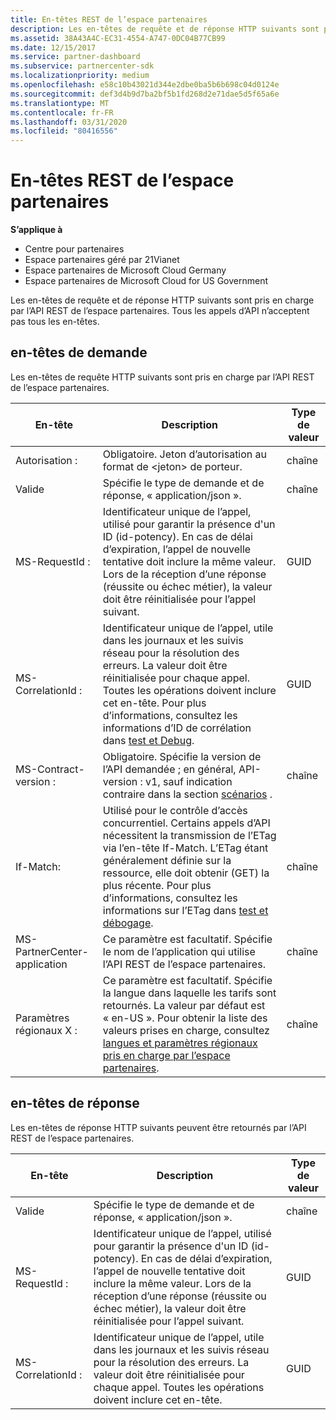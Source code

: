 ```yaml
---
title: En-têtes REST de l’espace partenaires
description: Les en-têtes de requête et de réponse HTTP suivants sont pris en charge par l’API REST de l’espace partenaires.
ms.assetid: 38A43A4C-EC31-4554-A747-0DC04B77CB99
ms.date: 12/15/2017
ms.service: partner-dashboard
ms.subservice: partnercenter-sdk
ms.localizationpriority: medium
ms.openlocfilehash: e58c10b43021d344e2dbe0ba5b6b698c04d0124e
ms.sourcegitcommit: def3d4b9d7ba2bf5b1fd268d2e71dae5d5f65a6e
ms.translationtype: MT
ms.contentlocale: fr-FR
ms.lasthandoff: 03/31/2020
ms.locfileid: "80416556"
---
```

# <a name="partner-center-rest-headers"></a>En-têtes REST de l’espace partenaires


**S’applique à**

- Centre pour partenaires
- Espace partenaires géré par 21Vianet
- Espace partenaires de Microsoft Cloud Germany
- Espace partenaires de Microsoft Cloud for US Government

Les en-têtes de requête et de réponse HTTP suivants sont pris en charge par l’API REST de l’espace partenaires. Tous les appels d’API n’acceptent pas tous les en-têtes.

## <a name="span-idrequest_headersspan-idrequest_headersspan-idrequest_headersrequest-headers"></a><span id="Request_headers"/><span id="request_headers"/><span id="REQUEST_HEADERS"/>en-têtes de demande


Les en-têtes de requête HTTP suivants sont pris en charge par l’API REST de l’espace partenaires.

| En-tête                       | Description                                                                                                                                                                                                                                                                            | Type de valeur |
|------------------------------|----------------------------------------------------------------------------------------------------------------------------------------------------------------------------------------------------------------------------------------------------------------------------------------|------------|
| Autorisation :               | Obligatoire. Jeton d’autorisation au format de &lt;jeton&gt; de porteur.                                                                                                                                                                                                                    | chaîne     |
| Valide                      | Spécifie le type de demande et de réponse, « application/json ».                                                                                                                                                                                                                           | chaîne     |
| MS-RequestId :                | Identificateur unique de l’appel, utilisé pour garantir la présence d'un ID (id-potency). En cas de délai d’expiration, l’appel de nouvelle tentative doit inclure la même valeur. Lors de la réception d’une réponse (réussite ou échec métier), la valeur doit être réinitialisée pour l’appel suivant.                                            | GUID       |
| MS-CorrelationId :            | Identificateur unique de l’appel, utile dans les journaux et les suivis réseau pour la résolution des erreurs. La valeur doit être réinitialisée pour chaque appel. Toutes les opérations doivent inclure cet en-tête. Pour plus d’informations, consultez les informations d’ID de corrélation dans [test et Debug](test-and-debug.md). | GUID       |
| MS-Contract-version :         | Obligatoire. Spécifie la version de l’API demandée ; en général, API-version : v1, sauf indication contraire dans la section [scénarios](scenarios.md) .                                                                                                                                  | chaîne     |
| If-Match:                    | Utilisé pour le contrôle d’accès concurrentiel. Certains appels d’API nécessitent la transmission de l’ETag via l’en-tête If-Match. L’ETag étant généralement définie sur la ressource, elle doit obtenir (GET) la plus récente. Pour plus d’informations, consultez les informations sur l’ETag dans [test et débogage](test-and-debug.md).                | chaîne     |
| MS-PartnerCenter-application | Ce paramètre est facultatif. Spécifie le nom de l’application qui utilise l’API REST de l’espace partenaires.                                                                                                                                                                                             | chaîne     |
| Paramètres régionaux X :                    | Ce paramètre est facultatif. Spécifie la langue dans laquelle les tarifs sont retournés. La valeur par défaut est « en-US ». Pour obtenir la liste des valeurs prises en charge, consultez [langues et paramètres régionaux pris en charge par l’espace partenaires](partner-center-supported-languages-and-locales.md).                                                                                                                                                                                                  | chaîne     |

 

## <a name="span-idresponse_headersspan-idresponse_headersspan-idresponse_headersresponse-headers"></a><span id="Response_headers"/><span id="response_headers"/><span id="RESPONSE_HEADERS"/>en-têtes de réponse


Les en-têtes de réponse HTTP suivants peuvent être retournés par l’API REST de l’espace partenaires.

| En-tête            | Description                                                                                                                                                                                                                                 | Type de valeur |
|-------------------|---------------------------------------------------------------------------------------------------------------------------------------------------------------------------------------------------------------------------------------------|------------|
| Valide           | Spécifie le type de demande et de réponse, « application/json ».                                                                                                                                                                                | chaîne     |
| MS-RequestId :     | Identificateur unique de l’appel, utilisé pour garantir la présence d'un ID (id-potency). En cas de délai d’expiration, l’appel de nouvelle tentative doit inclure la même valeur. Lors de la réception d’une réponse (réussite ou échec métier), la valeur doit être réinitialisée pour l’appel suivant. | GUID       |
| MS-CorrelationId : | Identificateur unique de l’appel, utile dans les journaux et les suivis réseau pour la résolution des erreurs. La valeur doit être réinitialisée pour chaque appel. Toutes les opérations doivent inclure cet en-tête.                                                       | GUID       |

 

 

 




